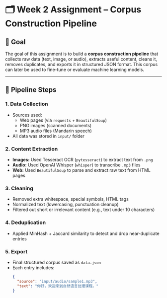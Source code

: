 # 🗂️ Week 2 Assignment – Corpus Construction Pipeline

## 🎯 Goal

The goal of this assignment is to build a **corpus construction pipeline** that collects raw data (text, image, or audio), extracts useful content, cleans it, removes duplicates, and exports it in structured JSON format. This corpus can later be used to fine-tune or evaluate machine learning models.

---

## 🧩 Pipeline Steps

### 1. Data Collection

- Sources used:
  - Web pages (via `requests` + `BeautifulSoup`)
  - PNG images (scanned documents)
  - MP3 audio files (Mandarin speech)
- All data was stored in `input/` folder

### 2. Content Extraction

- **Images:** Used Tesseract OCR (`pytesseract`) to extract text from `.png`
- **Audio:** Used OpenAI Whisper (`whisper`) to transcribe `.mp3` files
- **Web:** Used `BeautifulSoup` to parse and extract raw text from HTML pages

### 3. Cleaning

- Removed extra whitespace, special symbols, HTML tags
- Normalized text (lowercasing, punctuation cleanup)
- Filtered out short or irrelevant content (e.g., text under 10 characters)

### 4. Deduplication

- Applied MinHash + Jaccard similarity to detect and drop near-duplicate entries

### 5. Export

- Final structured corpus saved as `data.json`
- Each entry includes:
  ```json
  {
    "source": "input/audio/sample1.mp3",
    "text": "你好，欢迎来到自然语言处理课程。"
  }
